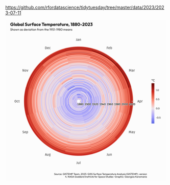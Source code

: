 https://github.com/rfordatascience/tidytuesday/tree/master/data/2023/2023-07-11

![](plots/global_temps.png)
